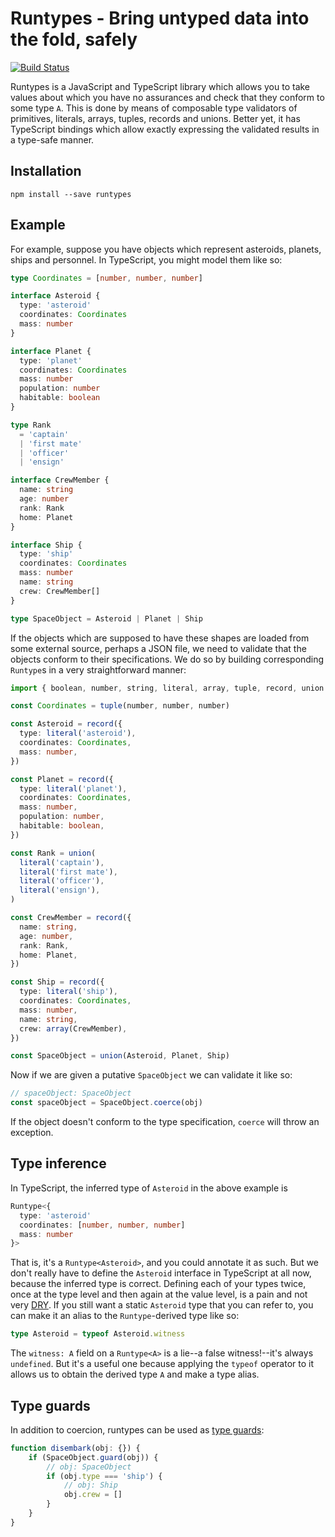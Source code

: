 # Runtypes - Bring untyped data into the fold, safely

[![Build Status](https://travis-ci.org/pelotom/runtypes.svg?branch=master)](https://travis-ci.org/pelotom/runtypes)

Runtypes is a JavaScript and TypeScript library which allows you to take values about which you have no assurances and check
that they conform to some type `A`. This is done by means of composable type validators of primitives, literals, arrays,
tuples, records and unions. Better yet, it has TypeScript bindings which allow exactly expressing the validated results in a type-safe
manner.

## Installation

```
npm install --save runtypes
```

## Example

For example, suppose you have objects which represent asteroids, planets, ships and personnel. In TypeScript, you might model
them like so:

```ts
type Coordinates = [number, number, number]

interface Asteroid {
  type: 'asteroid'
  coordinates: Coordinates
  mass: number
}

interface Planet {
  type: 'planet'
  coordinates: Coordinates
  mass: number
  population: number
  habitable: boolean
}

type Rank
  = 'captain'
  | 'first mate'
  | 'officer'
  | 'ensign'

interface CrewMember {
  name: string
  age: number
  rank: Rank
  home: Planet
}

interface Ship {
  type: 'ship'
  coordinates: Coordinates
  mass: number
  name: string
  crew: CrewMember[]
}

type SpaceObject = Asteroid | Planet | Ship
```

If the objects which are supposed to have these shapes are loaded from some external source, perhaps a JSON file, we need to
validate that the objects conform to their specifications. We do so by building corresponding `Runtype`s in a very straightforward
manner:

```ts
import { boolean, number, string, literal, array, tuple, record, union } from 'runtypes'

const Coordinates = tuple(number, number, number)

const Asteroid = record({
  type: literal('asteroid'),
  coordinates: Coordinates,
  mass: number,
})

const Planet = record({
  type: literal('planet'),
  coordinates: Coordinates,
  mass: number,
  population: number,
  habitable: boolean,
})

const Rank = union(
  literal('captain'),
  literal('first mate'),
  literal('officer'),
  literal('ensign'),
)

const CrewMember = record({
  name: string,
  age: number,
  rank: Rank,
  home: Planet,
})

const Ship = record({
  type: literal('ship'),
  coordinates: Coordinates,
  mass: number,
  name: string,
  crew: array(CrewMember),
})

const SpaceObject = union(Asteroid, Planet, Ship)
```

Now if we are given a putative `SpaceObject` we can validate it like so:

```ts
// spaceObject: SpaceObject
const spaceObject = SpaceObject.coerce(obj)
```

If the object doesn't conform to the type specification, `coerce` will throw an exception.

## Type inference

In TypeScript, the inferred type of `Asteroid` in the above example is

```ts
Runtype<{
  type: 'asteroid'
  coordinates: [number, number, number]
  mass: number
}>
```

That is, it's a `Runtype<Asteroid>`, and you could annotate it as such. But we don't really have to define the
`Asteroid` interface in TypeScript at all now, because the inferred type is correct. Defining each of your types
twice, once at the type level and then again at the value level, is a pain and not very [DRY](https://en.wikipedia.org/wiki/Don't_repeat_yourself).
If you still want a static `Asteroid` type that you can refer to, you can make it an alias to the `Runtype`-derived
type like so:

```ts
type Asteroid = typeof Asteroid.witness
```

The `witness: A` field on a `Runtype<A>` is a lie--a false witness!--it's always `undefined`. But it's a useful one
because applying the `typeof` operator to it allows us to obtain the derived type `A` and make a type alias.

## Type guards

In addition to coercion, runtypes can be used as [type guards](https://basarat.gitbooks.io/typescript/content/docs/types/typeGuard.html):

```ts
function disembark(obj: {}) {
    if (SpaceObject.guard(obj)) {
        // obj: SpaceObject
        if (obj.type === 'ship') {
            // obj: Ship
            obj.crew = []
        }
    }
}
```
